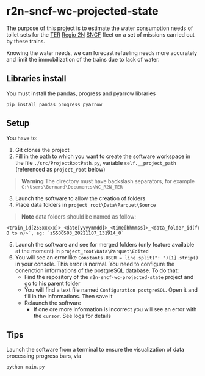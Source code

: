# r2n-sncf-wc-projected-state
The purpose of this project is to estimate the water consumption needs of toilet sets for the [TER](https://en.wikipedia.org/wiki/Transport_express_r%C3%A9gional) [Regio 2N](https://en.wikipedia.org/wiki/Regio_2N) [SNCF](https://en.wikipedia.org/wiki/SNCF) fleet on a set of missions carried out by these trains.

Knowing the water needs, we can forecast refueling needs more accurately and limit the immobilization of the trains due to lack of water.

## Libraries install
You must install the pandas, progress and pyarrow libraries
```
pip install pandas progress pyarrow
```

## Setup
You have to:
1. Git clones the project
2. Fill in the path to which you want to create the software workspace in the file `./src/ProjectRootPath.py`, variable  `self.__project_path` (referenced as `project_root` below)
> **Warning** The directory must have backslash separators, for example `C:\Users\Bernard\Documents\WC_R2N_TER`
3. Launch the software to allow the creation of folders
4. Place data folders in `project_root\Data\Parquet\Source`
> **Note** data folders should be named as follow: 
```
<train_id[z55xxxxx]>_<date[yyyymmdd]>_<time[hhmmss]>_<data_folder_id(from 0 to n)>`, eg: `z5500503_20221107_131914_0`
```
5. Launch the software and see for merged folders (only feature available at the moment) in `project_root\Data\Parquet\Edited`
6. You will see an error like `Constants.USER = line.split(": ")[1].strip()` in your console. This error is normal. You need to configure the conenction informations of the postgreSQL database. To do that:
   - Find the repository of the `r2n-sncf-wc-projected-state` project and go to his parent folder
   - You will find a text file named `Configuration postgreSQL`. Open it and fill in the informations. Then save it
   - Relaunch the software
     - If one ore more information is incorrect you will see an error with the `cursor`. See logs for details

## Tips
Launch the software from a terminal to ensure the visualization of data processing progress bars, via
```
python main.py
```
